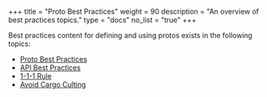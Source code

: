 +++
title = "Proto Best Practices"
weight = 90
description = "An overview of best practices topics."
type = "docs"
no_list = "true"
+++

Best practices content for defining and using protos exists in the following
topics:

*   [Proto Best Practices](/best-practices/dos-donts)
*   [API Best Practices](/best-practices/api)
*   [1-1-1 Rule](/best-practices/1-1-1)
*   [Avoid Cargo Culting](/best-practices/no-cargo-cults)

